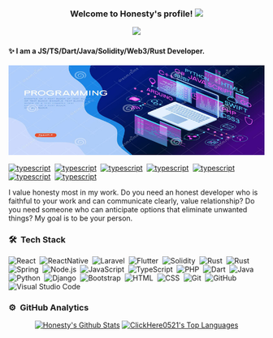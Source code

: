 <h3 align="center">
  Welcome to Honesty's profile!
  <img src="https://media.giphy.com/media/hvRJCLFzcasrR4ia7z/giphy.gif" width="28">
</h3>

<p align="center">
  <a href="https://github.com/DenverCoder1/readme-typing-svg"><img src="https://readme-typing-svg.herokuapp.com/?lines=Web,%20mobile%20and%20blockchain%20developer;10%2B%20years%20of%20coding%20experience;Always%20learning%20new%20things&center=true&width=450&height=45"></a>
</p>

#### :sparkles: I am a JS/TS/Dart/Java/Solidity/Web3/Rust Developer.
![I am a JS/TS/PHP/Dart/Java Developer.](https://github.com/ClickHere0521/ClickHere0521/blob/main/back.jpg)

[![typescript](https://img.shields.io/badge/React-Expert-0063b0.svg?logo=react&logoWidth=20)](https://github.com/ClickHere0521)&nbsp;
[![typescript](https://img.shields.io/badge/React_Native-Expert-0063b0.svg?logo=react&logoWidth=20)](https://github.com/ClickHere0521)&nbsp;
[![typescript](https://img.shields.io/badge/Flutter-Expert-0063b0.svg?logo=flutter&logoWidth=20)](https://github.com/ClickHere0521)&nbsp;
[![typescript](https://img.shields.io/badge/Node.js-Expert-26b547.svg?logo=node.js&logoWidth=20)](https://github.com/ClickHere0521)&nbsp;
[![typescript](https://img.shields.io/badge/Solidity-Expert-0063b0.svg?logo=solidity&logoWidth=20)](https://github.com/ClickHere0521)&nbsp;
[![typescript](https://img.shields.io/badge/Ethereum-Expert-0063b0.svg?logo=ethereum&logoWidth=20)](https://github.com/ClickHere0521)&nbsp;
[![typescript](https://img.shields.io/badge/Rust-Expert-0063b0.svg?logo=rust&logoWidth=20)](https://github.com/ClickHere0521)&nbsp;

I value honesty most in my work. Do you need an honest developer who is faithful to your work and can communicate clearly, value relationship? Do you need someone who can anticipate options that eliminate unwanted things? My goal is to be your person.

### 🛠 &nbsp;Tech Stack

![React](https://img.shields.io/badge/-React-05122A?style=flat&logo=react)&nbsp;
![ReactNative](https://img.shields.io/badge/-React_Native-05122A?style=flat&logo=react)&nbsp;
![Laravel](https://img.shields.io/badge/-Laravel-05122A?style=flat&logo=laravel)&nbsp;
![Flutter](https://img.shields.io/badge/-Flutter-05122A?style=flat&logo=flutter)&nbsp;
![Solidity](https://img.shields.io/badge/-Solidity-05122A?style=flat&logo=solidity)&nbsp;
![Rust](https://img.shields.io/badge/-Rust-05122A?style=flat&logo=rust)&nbsp;
![Rust](https://img.shields.io/badge/-Ethereum-05122A?style=flat&logo=ethereum)&nbsp;
![Spring](https://img.shields.io/badge/-Spring-05122A?style=flat&logo=spring)&nbsp;
![Node.js](https://img.shields.io/badge/-Node.js-05122A?style=flat&logo=node.js)&nbsp;
![JavaScript](https://img.shields.io/badge/-JavaScript-05122A?style=flat&logo=javascript)&nbsp;
![TypeScript](https://img.shields.io/badge/-TypeScript-05122A?style=flat&logo=typescript)&nbsp;
![PHP](https://img.shields.io/badge/-PHP-05122A?style=flat&logo=php)&nbsp;
![Dart](https://img.shields.io/badge/-Dart-05122A?style=flat&logo=dart)&nbsp;
![Java](https://img.shields.io/badge/-Java-05122A?style=flat&logo=Java&logoColor=FFA518)&nbsp;
![Python](https://img.shields.io/badge/-Python-05122A?style=flat&logo=python)&nbsp;
![Django](https://img.shields.io/badge/-Django-05122A?style=flat&logo=django&logoColor=092E20)&nbsp;
![Bootstrap](https://img.shields.io/badge/-Bootstrap-05122A?style=flat&logo=bootstrap&logoColor=563D7C)&nbsp;
![HTML](https://img.shields.io/badge/-HTML-05122A?style=flat&logo=HTML5)&nbsp;
![CSS](https://img.shields.io/badge/-CSS-05122A?style=flat&logo=CSS3&logoColor=1572B6)&nbsp;
![Git](https://img.shields.io/badge/-Git-05122A?style=flat&logo=git)&nbsp;
![GitHub](https://img.shields.io/badge/-GitHub-05122A?style=flat&logo=github)&nbsp;
![Visual Studio Code](https://img.shields.io/badge/-Visual%20Studio%20Code-05122A?style=flat&logo=visual-studio-code&logoColor=007ACC)&nbsp;


### ⚙️ &nbsp;GitHub Analytics

<p align="center">
<a href="https://github.com/anuraghazra/github-readme-stats"><img alt="Honesty's Github Stats" src="https://denvercoder1-github-readme-stats.vercel.app/api/?username=ClickHere0521&show_icons=true&count_private=true&theme=react&hide_border=true&bg_color=1F222E&title_color=F85D7F&icon_color=F8D866" height="192px"/></a>
<a href="https://github.com/anuraghazra/github-readme-stats">
  <img alt="ClickHere0521's Top Languages" src="https://github-readme-stats.vercel.app/api/top-langs/?username=ClickHere0521&langs_count=8&layout=compact&theme=react&hide_border=true&bg_color=1F222E&title_color=F85D7F&icon_color=F8D866" height="192px"/> 
</a>
</p>
